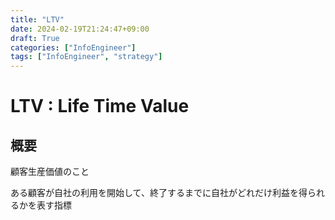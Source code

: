 ```yaml
---
title: "LTV"
date: 2024-02-19T21:24:47+09:00
draft: True
categories: ["InfoEngineer"]
tags: ["InfoEngineer", "strategy"]
---
```

# LTV : Life Time Value

## 概要

顧客生産価値のこと

ある顧客が自社の利用を開始して、終了するまでに自社がどれだけ利益を得られるかを表す指標
